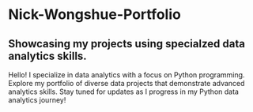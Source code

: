 # Nick-Wongshue-Portfolio

## Showcasing my projects using specialzed data analytics skills.


Hello! I specialize in data analytics with a focus on Python programming. Explore my portfolio of diverse data projects that demonstrate advanced analytics skills. Stay tuned for updates as I progress in my Python data analytics journey!

